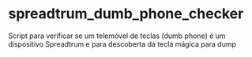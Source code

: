# spreadtrum_dumb_phone_checker
Script para verificar se um telemóvel de teclas (dumb phone) é um dispositivo Spreadtrum e para descoberta da tecla mágica para dump
